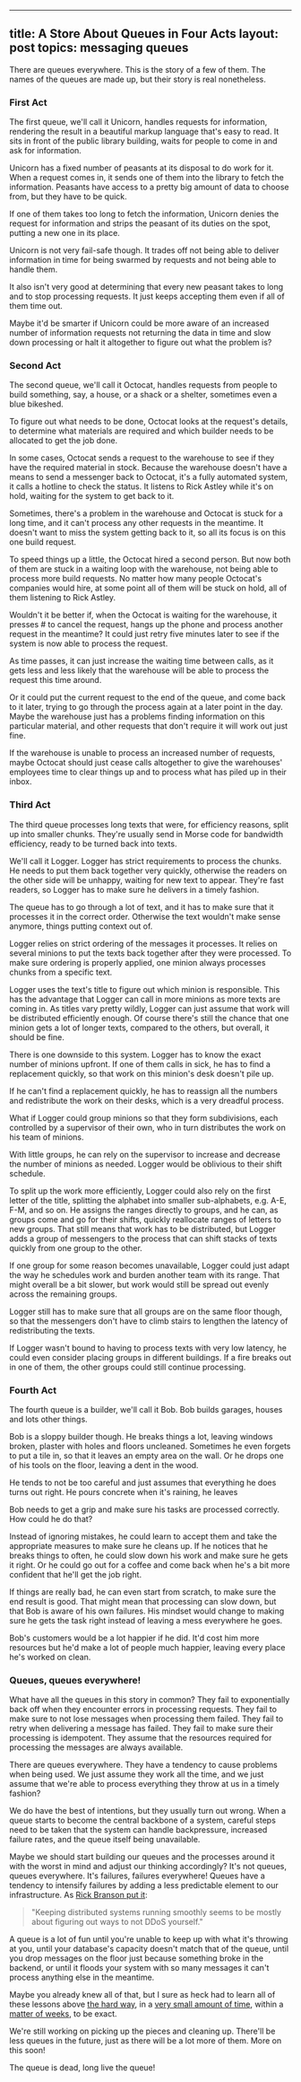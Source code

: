 ---
title: A Store About Queues in Four Acts
layout: post
topics: messaging queues
--
There are queues everywhere. This is the story of a few of them. The names of the
queues are made up, but their story is real nonetheless.

### First Act

The first queue, we'll call it Unicorn, handles requests for information,
rendering the result in a beautiful markup language that's easy to read. It sits
in front of the public library building, waits for people to come in and ask for
information.

Unicorn has a fixed number of peasants at its disposal to do work for it. When a
request comes in, it sends one of them into the library to fetch the
information. Peasants have access to a pretty big amount of data to choose from,
but they have to be quick.

If one of them takes too long to fetch the information, Unicorn denies the
request for information and strips the peasant of its duties on the spot,
putting a new one in its place.

Unicorn is not very fail-safe though. It trades off not being able to deliver
information in time for being swarmed by requests and not being able to handle
them.

It also isn't very good at determining that every new peasant takes to long and
to stop processing requests. It just keeps accepting them even if all of them
time out.

Maybe it'd be smarter if Unicorn could be more aware of an increased number of
information requests not returning the data in time and slow down processing or
halt it altogether to figure out what the problem is?

### Second Act

The second queue, we'll call it Octocat, handles requests from people to build
something, say, a house, or a shack or a shelter, sometimes even a blue
bikeshed.

To figure out what needs to be done, Octocat looks at the request's details, to
determine what materials are required and which builder needs to be allocated to
get the job done.

In some cases, Octocat sends a request to the warehouse to see if they have the
required material in stock. Because the warehouse doesn't have a means to send a
messenger back to Octocat, it's a fully automated system, it calls a hotline to
check the status. It listens to Rick Astley while it's on hold, waiting for the
system to get back to it.

Sometimes, there's a problem in the warehouse and Octocat is stuck for a long
time, and it can't process any other requests in the meantime. It doesn't want
to miss the system getting back to it, so all its focus is on this one build
request.

To speed things up a little, the Octocat hired a second person. But now both of
them are stuck in a waiting loop with the warehouse, not being able to process
more build requests. No matter how many people Octocat's companies would hire,
at some point all of them will be stuck on hold, all of them listening to Rick
Astley.

Wouldn't it be better if, when the Octocat is waiting for the warehouse, it
presses # to cancel the request, hangs up the phone and process another request
in the meantime? It could just retry five minutes later to see if the system is
now able to process the request.

As time passes, it can just increase the waiting time between calls, as it gets
less and less likely that the warehouse will be able to process the request this
time around.

Or it could put the current request to the end of the queue, and come back to it
later, trying to go through the process again at a later point in the day. Maybe
the warehouse just has a problems finding information on this particular
material, and other requests that don't require it will work out just fine.

If the warehouse is unable to process an increased number of requests, maybe
Octocat should just cease calls altogether to give the warehouses' employees
time to clear things up and to process what has piled up in their inbox.

### Third Act

The third queue processes long texts that were, for efficiency reasons, split up
into smaller chunks. They're usually send in Morse code for bandwidth
efficiency, ready to be turned back into texts.

We'll call it Logger. Logger has strict requirements to process the chunks. He
needs to put them back together very quickly, otherwise the readers on the other
side will be unhappy, waiting for new text to appear. They're fast readers, so
Logger has to make sure he delivers in a timely fashion.

The queue has to go through a lot of text, and it has to make sure that it
processes it in the correct order. Otherwise the text wouldn't make sense
anymore, things putting context out of.

Logger relies on strict ordering of the messages it processes. It relies on
several minions to put the texts back together after they were processed. To
make sure ordering is properly applied, one minion always processes chunks from
a specific text.

Logger uses the text's title to figure out which minion is responsible. This has
the advantage that Logger can call in more minions as more texts are coming in.
As titles vary pretty wildly, Logger can just assume that work will be
distributed efficiently enough. Of course there's still the chance that one
minion gets a lot of longer texts, compared to the others, but overall, it
should be fine.

There is one downside to this system. Logger has to know the exact number of
minions upfront. If one of them calls in sick, he has to find a replacement
quickly, so that work on this minion's desk doesn't pile up.

If he can't find a replacement quickly, he has to reassign all the numbers and
redistribute the work on their desks, which is a very dreadful process.

What if Logger could group minions so that they form subdivisions, each
controlled by a supervisor of their own, who in turn distributes the work on his
team of minions.

With little groups, he can rely on the supervisor to increase and decrease the
number of minions as needed. Logger would be oblivious to their shift schedule.

To split up the work more efficiently, Logger could also rely on the first
letter of the title, splitting the alphabet into smaller sub-alphabets, e.g.
A-E, F-M, and so on. He assigns the ranges directly to groups, and he can, as
groups come and go for their shifts, quickly reallocate ranges of letters to new
groups. That still means that work has to be distributed, but Logger adds a
group of messengers to the process that can shift stacks of texts quickly from
one group to the other.

If one group for some reason becomes unavailable, Logger could just adapt the
way he schedules work and burden another team with its range. That might overall
be a bit slower, but work would still be spread out evenly across the remaining
groups.

Logger still has to make sure that all groups are on the same floor though, so
that the messengers don't have to climb stairs to lengthen the latency of
redistributing the texts.

If Logger wasn't bound to having to process texts with very low latency, he
could even consider placing groups in different buildings. If a fire breaks out
in one of them, the other groups could still continue processing.

### Fourth Act

The fourth queue is a builder, we'll call it Bob. Bob builds garages, houses and
lots other things.

Bob is a sloppy builder though. He breaks things a lot, leaving windows broken,
plaster with holes and floors uncleaned. Sometimes he even forgets to put a tile
in, so that it leaves an empty area on the wall. Or he drops one of his tools on
the floor, leaving a dent in the wood.

He tends to not be too careful and just assumes that everything he does turns
out right. He pours concrete when it's raining, he leaves

Bob needs to get a grip and make sure his tasks are processed correctly. How
could he do that?

Instead of ignoring mistakes, he could learn to accept them and take the
appropriate measures to make sure he cleans up. If he notices that he breaks
things to often, he could slow down his work and make sure he gets it right. Or
he could go out for a coffee and come back when he's a bit more confident that
he'll get the job right.

If things are really bad, he can even start from scratch, to make sure the end
result is good. That might mean that processing can slow down, but that Bob is
aware of his own failures. His mindset would change to making sure he gets the
task right instead of leaving a mess everywhere he goes.

Bob's customers would be a lot happier if he did. It'd cost him more resources
but he'd make a lot of people much happier, leaving every place he's worked on
clean.

### Queues, queues everywhere!

What have all the queues in this story in common? They fail to exponentially back
off when they encounter errors in processing requests. They fail to make sure to
not lose messages when processing them failed. They fail to retry when
delivering a message has failed. They fail to make sure their processing is
idempotent. They assume that the resources required for processing the messages
are always available.

There are queues everywhere. They have a tendency to cause problems when being
used. We just assume they work all the time, and we just assume that we're able
to process everything they throw at us in a timely fashion?

We do have the best of intentions, but they usually turn out wrong. When a queue
starts to become the central backbone of a system, careful steps need to be
taken that the system can handle backpressure, increased failure rates, and the
queue itself being unavailable.

Maybe we should start building our queues and the processes around it with the
worst in mind and adjust our thinking accordingly? It's not queues, queues
everywhere. It's failures, failures everywhere! Queues have a tendency to
intensify failures by adding a less predictable element to our infrastructure.
As [Rick Branson put
it](https://twitter.com/rbranson/statuses/261139185694568449):

> "Keeping distributed systems running smoothly seems to be mostly about
> figuring out ways to not DDoS yourself."

A queue is a lot of fun until you're unable to keep up with what it's throwing
at you, until your database's capacity doesn't match that of the queue, until
you drop messages on the floor just because something broke in the backend, or
until it floods your system with so many messages it can't process anything else
in the meantime.

Maybe you already knew all of that, but I sure as heck had to learn all of these
lessons above [the hard
way](http://about.travis-ci.org/blog/2012-09-05-on-yesterdays-log-outage/), in a
[very small amount of
time](http://about.travis-ci.org/blog/2012-09-24-post-mortem-pull-request-unavailability/),
within a [matter of
weeks](http://about.travis-ci.org/blog/2012-09-13-an-update-on-the-sites-availability/),
to be exact.

We're still working on picking up the pieces and cleaning up. There'll be less
queues in the future, just as there will be a lot more of them. More on this
soon!

The queue is dead, long live the queue!
